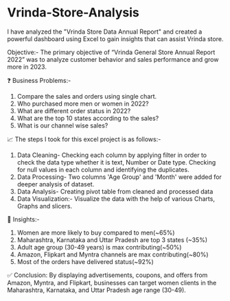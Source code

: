 # Vrinda-Store-Analysis

I have analyzed the "Vrinda Store Data Annual Report" and created a powerful dashboard using Excel to gain insights that can assist Vrinda store.

Objective:-
The primary objective of “Vrinda General Store Annual Report 2022” was to analyze customer behavior and sales performance and grow more in 2023.

❓ Business Problems:-
1. Compare the sales and orders using single chart.
2. Who purchased more men or women in 2022?
3. What are different order status in 2022?
4. What are the top 10 states according to the sales?
5. What is our channel wise sales?

📈 The steps I took for this excel project is as follows:-
1) Data Cleaning- Checking each column by applying filter in order to check the data type whether it is text, Number or Date type. Checking for null values in each column and identifying the duplicates.
2) Data Processing- Two columns 'Age Group' and 'Month' were added for deeper analysis of dataset.
3) Data Analysis- Creating pivot table from cleaned and processed data
4) Data Visualization:- Visualize the data with the help of various Charts, Graphs and slicers.

🔎 Insights:-
1. Women are more likely to buy compared to men(~65%)
2. Maharashtra, Karnataka and Uttar Pradesh are top 3 states (~35%)
3. Adult age group (30-49 years) is max contributing(~50%)
4. Amazon, Flipkart and Myntra channels are max contributing(~80%)
5. Most of the orders have delivered status(~92%)

✅ Conclusion:
By displaying advertisements, coupons, and offers from Amazon, Myntra, and Flipkart, businesses can target women clients in the Maharashtra, Karnataka, and Uttar Pradesh age range (30-49).
